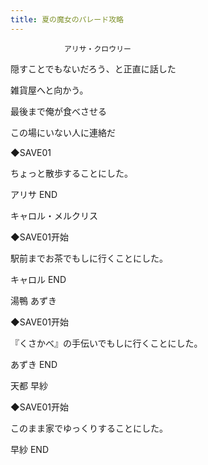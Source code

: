 ```yaml
---
title: 夏の魔女のパレード攻略
---
```


                アリサ・クロウリー



隠すことでもないだろう、と正直に話した

雑貨屋へと向かう。

最後まで俺が食べさせる

この場にいない人に連絡だ

◆SAVE01

ちょっと散歩することにした。



アリサ END



キャロル・メルクリス



◆SAVE01开始

駅前までお茶でもしに行くことにした。



キャロル END



湯鴨 あずき



◆SAVE01开始

『くさかべ』の手伝いでもしに行くことにした。



あずき END



天都 早紗



◆SAVE01开始

このまま家でゆっくりすることにした。



早紗 END


              
